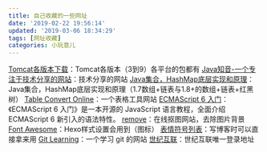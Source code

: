 ```yaml
---
title: 自己收藏的一些网址
date: '2019-02-22 19:56:14'
updated: '2019-03-06 18:34:29'
tags: [网址收藏]
categories: 小玩意儿
---
```

[Tomcat各版本下载](http://archive.apache.org/dist/tomcat/)：Tomcat各版本（3到9）各平台的包都有
[Java知音-一个专注于技术分享的网站](https://www.javazhiyin.com/)：技术分享的网站
[Java集合，HashMap底层实现和原理](https://my.oschina.net/90888/blog/1626045)：Java集合，HashMap底层实现和原理（1.7数组+链表与1.8+的数组+链表+红黑树）
[Table Convert Online](https://tableconvert.com/)：一个表格工具网站
[ECMAScript 6 入门](http://es6.ruanyifeng.com/)：《ECMAScript 6 入门》是一本开源的 JavaScript 语言教程，全面介绍 ECMAScript 6 新引入的语法特性。
[remove](https://www.remove.bg)：在线抠图网站，去除图片背景
[Font Awesome](http://fontawesome.dashgame.com/)：Hexo样式设置会用到（图标）
[表情符号列表](http://cn.piliapp.com/emoji/list/)：写博客时可以直接拿来用
[Git Learning](https://learngitbranching.js.org/)：一个学习 git 的网站
[世纪互联](https://portal.partner.microsoftonline.cn/)：世纪互联唯一登录地址

